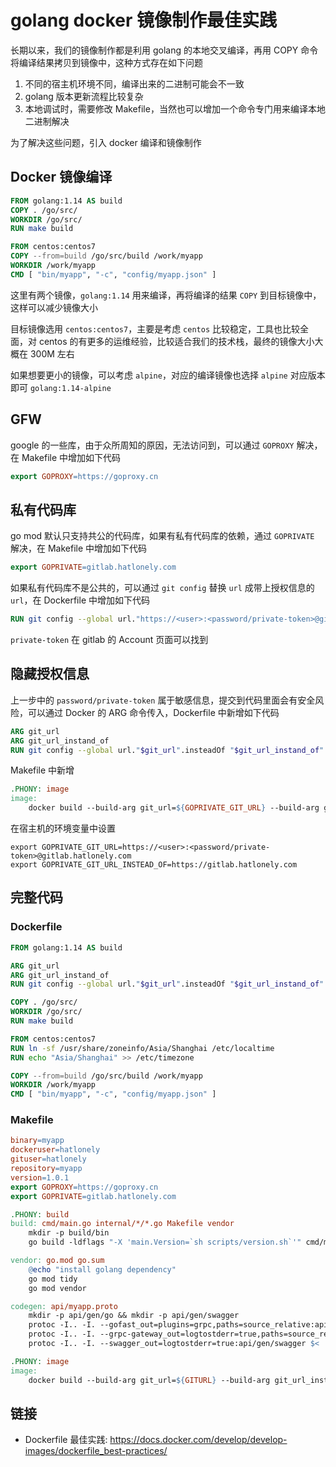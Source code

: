 # golang docker 镜像制作最佳实践

长期以来，我们的镜像制作都是利用 golang 的本地交叉编译，再用 COPY 命令将编译结果拷贝到镜像中，这种方式存在如下问题

1. 不同的宿主机环境不同，编译出来的二进制可能会不一致
2. golang 版本更新流程比较复杂
3. 本地调试时，需要修改 Makefile，当然也可以增加一个命令专门用来编译本地二进制解决

为了解决这些问题，引入 docker 编译和镜像制作

## Docker 镜像编译

```Dockerfile
FROM golang:1.14 AS build
COPY . /go/src/
WORKDIR /go/src/
RUN make build

FROM centos:centos7
COPY --from=build /go/src/build /work/myapp
WORKDIR /work/myapp
CMD [ "bin/myapp", "-c", "config/myapp.json" ]
```

这里有两个镜像，`golang:1.14` 用来编译，再将编译的结果 `COPY` 到目标镜像中，这样可以减少镜像大小

目标镜像选用 `centos:centos7`，主要是考虑 `centos` 比较稳定，工具也比较全面，对 centos 的有更多的运维经验，比较适合我们的技术栈，最终的镜像大小大概在 300M 左右

如果想要更小的镜像，可以考虑 `alpine`，对应的编译镜像也选择 `alpine` 对应版本即可 `golang:1.14-alpine`

## GFW

google 的一些库，由于众所周知的原因，无法访问到，可以通过 `GOPROXY` 解决，在 Makefile 中增加如下代码

```Makefile
export GOPROXY=https://goproxy.cn
```

## 私有代码库

go mod 默认只支持共公的代码库，如果有私有代码库的依赖，通过 `GOPRIVATE` 解决，在 Makefile 中增加如下代码

```Makefile
export GOPRIVATE=gitlab.hatlonely.com
```

如果私有代码库不是公共的，可以通过 `git config` 替换 `url` 成带上授权信息的 `url`，在 Dockerfile 中增加如下代码

```Dockerfile
RUN git config --global url."https://<user>:<password/private-token>@gitlab.hatlonely.com".insteadOf "https://gitlab.hatlonely.com"
```

`private-token` 在 gitlab 的 Account 页面可以找到

## 隐藏授权信息

上一步中的 `password/private-token` 属于敏感信息，提交到代码里面会有安全风险，可以通过 Docker 的 ARG 命令传入，Dockerfile 中新增如下代码

```Dockerfile
ARG git_url
ARG git_url_instand_of
RUN git config --global url."$git_url".insteadOf "$git_url_instand_of"
```

Makefile 中新增

```Makefile
.PHONY: image
image:
	docker build --build-arg git_url=${GOPRIVATE_GIT_URL} --build-arg git_url_instand_of=${GOPRIVATE_GIT_URL_INSTEAD_OF} --tag=${dockeruser}/${repository}:${version} .
```

在宿主机的环境变量中设置

```shell
export GOPRIVATE_GIT_URL=https://<user>:<password/private-token>@gitlab.hatlonely.com
export GOPRIVATE_GIT_URL_INSTEAD_OF=https://gitlab.hatlonely.com
```

## 完整代码

### Dockerfile

```dockerfile
FROM golang:1.14 AS build

ARG git_url
ARG git_url_instand_of
RUN git config --global url."$git_url".insteadOf "$git_url_instand_of"

COPY . /go/src/
WORKDIR /go/src/
RUN make build

FROM centos:centos7
RUN ln -sf /usr/share/zoneinfo/Asia/Shanghai /etc/localtime
RUN echo "Asia/Shanghai" >> /etc/timezone

COPY --from=build /go/src/build /work/myapp
WORKDIR /work/myapp
CMD [ "bin/myapp", "-c", "config/myapp.json" ]
```

### Makefile

```makefile
binary=myapp
dockeruser=hatlonely
gituser=hatlonely
repository=myapp
version=1.0.1
export GOPROXY=https://goproxy.cn
export GOPRIVATE=gitlab.hatlonely.com

.PHONY: build
build: cmd/main.go internal/*/*.go Makefile vendor
	mkdir -p build/bin
	go build -ldflags "-X 'main.Version=`sh scripts/version.sh`'" cmd/main.go && mv main build/bin/${binary} && cp -r config build/

vendor: go.mod go.sum
	@echo "install golang dependency"
	go mod tidy
	go mod vendor

codegen: api/myapp.proto
	mkdir -p api/gen/go && mkdir -p api/gen/swagger
	protoc -I.. -I. --gofast_out=plugins=grpc,paths=source_relative:api/gen/go/ $<
	protoc -I.. -I. --grpc-gateway_out=logtostderr=true,paths=source_relative:api/gen/go $<
	protoc -I.. -I. --swagger_out=logtostderr=true:api/gen/swagger $<

.PHONY: image
image:
	docker build --build-arg git_url=${GITURL} --build-arg git_url_instand_of=${GIT_URL_INSTEAD_OF} --tag=${dockeruser}/${repository}:${version} .
```

## 链接

- Dockerfile 最佳实践: https://docs.docker.com/develop/develop-images/dockerfile_best-practices/
